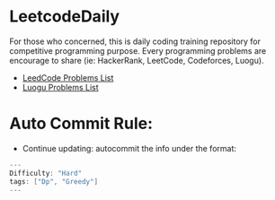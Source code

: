 # LeetcodeDaily

For those who concerned, this is daily coding training repository for competitive programming purpose. Every programming problems are encourage to share (ie: HackerRank, LeetCode, Codeforces, Luogu).

- [LeedCode Problems List](LeetCodeList.md)
- [Luogu Problems List](LeetCodeList.md)

# Auto Commit Rule:
- Continue updating: autocommit the info under the format:


```c++
---
Difficulty: "Hard"
tags: ["Dp", "Greedy"]
---
```